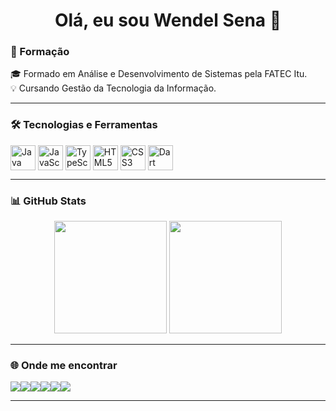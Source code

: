 <h1 align="center">Olá, eu sou Wendel Sena 👋</h1>

### 🚀 Formação

🎓 Formado em Análise e Desenvolvimento de Sistemas pela FATEC Itu.  
💡 Cursando Gestão da Tecnologia da Informação.

---

### 🛠️ Tecnologias e Ferramentas

<div style="display: inline_block">
  <img align="center" alt="Java" height="40" width="40" src="https://cdn.jsdelivr.net/gh/devicons/devicon/icons/java/java-original.svg">
  <img align="center" alt="JavaScript" height="40" width="40" src="https://cdn.jsdelivr.net/gh/devicons/devicon/icons/javascript/javascript-plain.svg">
  <img align="center" alt="TypeScript" height="40" width="40" src="https://cdn.jsdelivr.net/gh/devicons/devicon/icons/typescript/typescript-plain.svg">
  <img align="center" alt="HTML5" height="40" width="40" src="https://cdn.jsdelivr.net/gh/devicons/devicon/icons/html5/html5-original.svg">
  <img align="center" alt="CSS3" height="40" width="40" src="https://cdn.jsdelivr.net/gh/devicons/devicon/icons/css3/css3-original.svg">
  <img align="center" alt="Dart" height="40" width="40" src="https://cdn.jsdelivr.net/gh/devicons/devicon/icons/dart/dart-original.svg">
</div>

---


### 📊 GitHub Stats

<div align="center">
  <img height="180em" src="https://github-readme-stats.vercel.app/api?username=Wendelsena&show_icons=true&theme=ayu-mirage&include_all_commits=true&count_private=true"/>
  <img height="180em" src="https://github-readme-stats.vercel.app/api/top-langs/?username=Wendelsena&layout=compact&langs_count=8&theme=ayu-mirage"/>
</div>

---

### 🌐 Onde me encontrar

<div style="display: flex; gap: 10">
  <a href="https://wa.me/qr/P2UN74QWTDPCP1"><img src="https://img.shields.io/badge/WhatsApp-25D366?style=for-the-badge&logo=whatsapp&logoColor=white"></a>
  <a href="https://instagram.com/wen_gss" target="_blank"><img src="https://img.shields.io/badge/Instagram-E4405F?style=for-the-badge&logo=instagram&logoColor=white"></a>
  <a href="https://www.linkedin.com/in/wendel-sena-315b05234/" target="_blank"><img src="https://img.shields.io/badge/LinkedIn-0077B5?style=for-the-badge&logo=linkedin&logoColor=white"></a>
  <a href="https://discord.com/invite/yPxhCeqs" target="_blank"><img src="https://img.shields.io/badge/Discord-5865F2?style=for-the-badge&logo=discord&logoColor=white"></a>
  <a href="mailto:wendel.g.sena@gmail.com"><img src="https://img.shields.io/badge/Gmail-D14836?style=for-the-badge&logo=gmail&logoColor=white"></a>
  <a href="https://x.com/wen_xml" target="_blank"><img src="https://img.shields.io/badge/X-000000?style=for-the-badge&logo=x&logoColor=white"></a>
</div>

---
